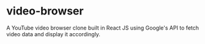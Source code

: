 # video-browser
A YouTube video browser clone built in React JS using Google's API to fetch video data and display it accordingly.
